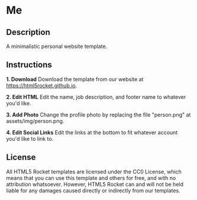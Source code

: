 # Me
## Description
A minimalistic personal website template.
## Instructions

**1. Download**
Download the template from our website at https://html5rocket.github.io.

**2. Edit HTML**
Edit the name, job description, and footer name to whatever you'd like.

**3. Add Photo**
Change the profile photo by replacing the file "person.png" at assets/img/person.png.

**4. Edit Social Links**
Edit the links at the bottom to fit whatever account you'd like to link to.
## License
All HTML5 Rocket templates are licensed under the CC0 License, which means that you can use this template and others for free, and with no attribution whatsoever. However, HTML5 Rocket can and will not be held liable for any damages caused directly or indirectly from our templates.